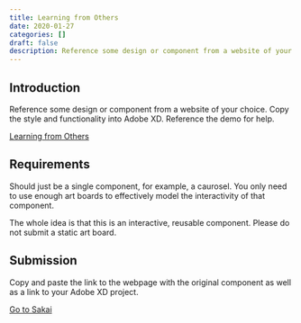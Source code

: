```yaml
---
title: Learning from Others
date: 2020-01-27
categories: []
draft: false
description: Reference some design or component from a website of your choice. Copy the style and functionality into Adobe XD.
---
```


## Introduction

Reference some design or component from a website of your choice. Copy the style and functionality into Adobe XD. Reference the demo for help.

[Learning from Others](/demo/learning-from-others/)

## Requirements

Should just be a single component, for example, a caurosel. You only need to use enough art boards to effectively model the interactivity of that component.

The whole idea is that this is an interactive, reusable component. Please do not submit a static art board.

## Submission

Copy and paste the link to the webpage with the original component as well as a link to your Adobe XD project.

[Go to Sakai](https://sakai.unc.edu)